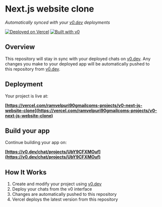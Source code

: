 # Next.js website clone

*Automatically synced with your [v0.dev](https://v0.dev) deployments*

[![Deployed on Vercel](https://img.shields.io/badge/Deployed%20on-Vercel-black?style=for-the-badge&logo=vercel)](https://vercel.com/ramvelpuri90gmailcoms-projects/v0-next-js-website-clone)
[![Built with v0](https://img.shields.io/badge/Built%20with-v0.dev-black?style=for-the-badge)](https://v0.dev/chat/projects/UbY9CFXMOuf)

## Overview

This repository will stay in sync with your deployed chats on [v0.dev](https://v0.dev).
Any changes you make to your deployed app will be automatically pushed to this repository from [v0.dev](https://v0.dev).

## Deployment

Your project is live at:

**[https://vercel.com/ramvelpuri90gmailcoms-projects/v0-next-js-website-clone](https://vercel.com/ramvelpuri90gmailcoms-projects/v0-next-js-website-clone)**

## Build your app

Continue building your app on:

**[https://v0.dev/chat/projects/UbY9CFXMOuf](https://v0.dev/chat/projects/UbY9CFXMOuf)**

## How It Works

1. Create and modify your project using [v0.dev](https://v0.dev)
2. Deploy your chats from the v0 interface
3. Changes are automatically pushed to this repository
4. Vercel deploys the latest version from this repository